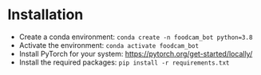 # Installation

- Create a conda environment: ```conda create -n foodcam_bot python=3.8```
- Activate the environment: ```conda activate foodcam_bot```
- Install PyTorch for your system: https://pytorch.org/get-started/locally/
- Install the required packages: ```pip install -r requirements.txt```